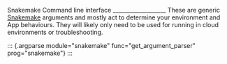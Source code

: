 Snakemake Command line interface \_\_\_\_\_\_\_\_\_\_\_\_\_\_\_\_\_\_\_
These are generic
[Snakemake](https://snakemake.readthedocs.io/en/stable/) arguments and
mostly act to determine your environment and App behaviours. They will
likely only need to be used for running in cloud environments or
troubleshooting.

::: {.argparse module="snakemake" func="get_argument_parser" prog="snakemake"}
:::
